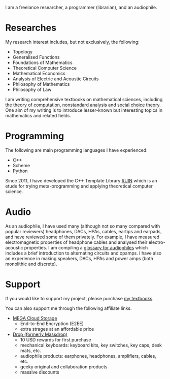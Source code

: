 <!--
**AmaneTsukishiro/AmaneTsukishiro** is a ✨ _special_ ✨ repository because its `README.md` (this file) appears on your GitHub profile.

Here are some ideas to get you started:

- 🔭 I’m currently working on ...
- 🌱 I’m currently learning ...
- 👯 I’m looking to collaborate on ...
- 🤔 I’m looking for help with ...
- 💬 Ask me about ...
- 📫 How to reach me: ...
- 😄 Pronouns: ...
- ⚡ Fun fact: ...
-->

I am a freelance researcher, a programmer (librarian), and an audiophile.

# Researches
My research interest includes, but not exclusively, the following:
+ Topology
+ Generalised Functions
+ Foundations of Mathematics
+ Theoretical Computer Science
+ Mathematical Economics
+ Analysis of Electric and Acoustic Circuits
+ Philosophy of Mathematics
+ Philosophy of Law

I am writing comprehensive textbooks on mathematical sciences, including [the theory of computation](https://amntksr.booth.pm/items/1536898), [nonstandard analysis](https://amntksr.booth.pm/items/1536942) and [social choice theory](https://amntksr.booth.pm/items/1593809). One aim of my writing is to introduce lesser-known but interesting topics in mathematics and related fields.

# Programming
The following are main programming languages I have experienced:
+ C++
+ Scheme
+ Python

Since 2011, I have developed the C++ Template Library [RUIN](https://github.com/AmaneTsukishiro/Ruin) which is an etude for trying meta-programming and applying theoretical computer science. 

# Audio
As an audiophile, I have used many (although not so many compared with popular reviewers) headphones, DACs, HPAs, cables, eartips and earpads, and have reviewed some of them privately. For example, I have measured electromagnetic properties of headphone cables and analysed their electro-acoustic properties. I am compiling a [glossary for audiophiles](https://amntksr.booth.pm/items/4050750) which includes a brief introduction to alternating circuits and opamps. I have also an experience in making speakers, DACs, HPAs and power amps (both monolithic and discrete).

# Support
If you would like to support my project, please purchase [my textbooks](https://amntksr.booth.pm/).

You can also support me through the following affiliate links.
+ [MEGA Cloud Storage](https://mega.nz/aff=mCwAava20k0)
  + End-to-End Encryption (E2EE)
  + extra strages at an affordable price
+ [Drop (formerly Massdrop)](https://drop.com/?referer=P7688T)
  + 10 USD rewards for first purchase
  + mechanical keyboards: keyboard kits, key switches, key caps, desk mats, etc.
  + audiophile products: earphones, headphones, amplifiers, cables, etc.
  + geeky original and collaboration products
  + massive discounts
